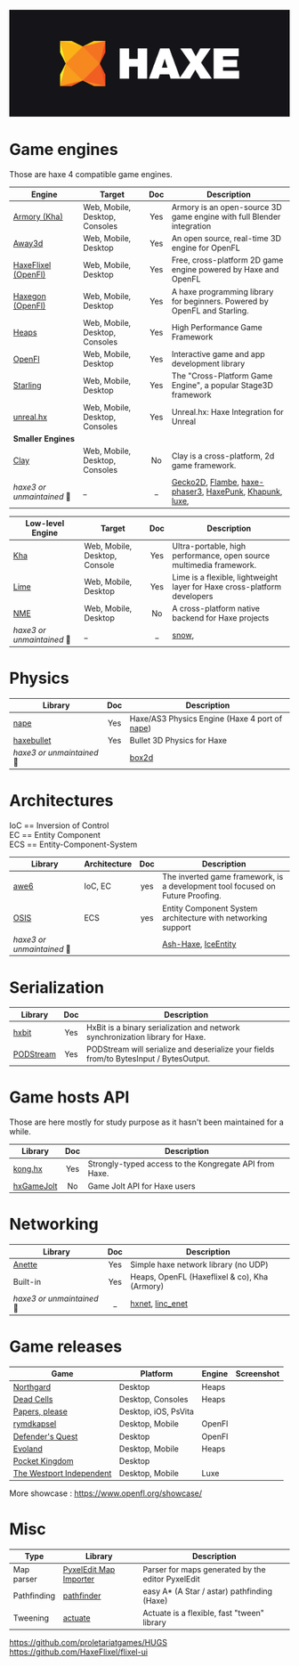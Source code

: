 ![Haxe Logo](haxe-logo.png)

# Game engines

Those are haxe 4 compatible game engines.

Engine | Target | Doc | Description
-------| -------|:---:| -----------
[Armory (Kha)](https://github.com/armory3d/armory) | Web, Mobile, Desktop, Consoles | Yes | Armory is an open-source 3D game engine with full Blender integration
[Away3d](https://github.com/openfl/away3d) | Web, Mobile, Desktop | Yes | An open source, real-time 3D engine for OpenFL
[HaxeFlixel (OpenFl)](https://github.com/HaxeFlixel/flixel) | Web, Mobile, Desktop | Yes | Free, cross-platform 2D game engine powered by Haxe and OpenFL
[Haxegon (OpenFl)](https://github.com/HaxeFlixel/flixel) | Web, Mobile, Desktop | Yes | A haxe programming library for beginners. Powered by OpenFL and Starling.
[Heaps](https://github.com/HeapsIO/heaps) | Web, Mobile, Desktop, Consoles | Yes | High Performance Game Framework
[OpenFl](https://github.com/openfl/openfl) | Web, Mobile, Desktop | Yes | Interactive game and app development library
[Starling](https://github.com/openfl/starling) | Web, Mobile, Desktop | Yes | The "Cross-Platform Game Engine", a popular Stage3D framework
[unreal.hx](https://github.com/proletariatgames/unreal.hx) | Web, Mobile, Desktop, Consoles | Yes | Unreal.hx: Haxe Integration for Unreal
**Smaller Engines** | | |
[Clay](https://github.com/clay2d/clay) | Web, Mobile, Desktop, Consoles | No | Clay is a cross-platform, 2d game framework.
*haxe3 or unmaintained* &#x1F648; | _ | _ | [Gecko2D](https://github.com/Nazariglez/Gecko2D), [Flambe](https://github.com/aduros/flambe), [haxe-phaser3](https://github.com/sebbernery/haxe-phaser3), [HaxePunk](https://github.com/HaxePunk/HaxePunk), [Khapunk](https://bitbucket.org/stalei/khapunk), [luxe](https://github.com/underscorediscovery/luxe),


Low-level Engine | Target | Doc | Description
---------------- | -------|:---:| -----------
[Kha](https://github.com/Kode/Kha) | Web, Mobile, Desktop, Console | Yes | Ultra-portable, high performance, open source multimedia framework.
[Lime](https://github.com/openfl/lime) | Web, Mobile, Desktop | Yes | Lime is a flexible, lightweight layer for Haxe cross-platform developers
[NME](https://github.com/haxenme/nme) | Web, Mobile, Desktop | No | A cross-platform native backend for Haxe projects
*haxe3 or unmaintained* &#x1F648; | _ | _ | [snow](https://github.com/snowkit/snow),



# Physics
Library | Doc | Description
------- |:---:| -----------
[nape](https://github.com/XenizoGames/nape_haxe_4) | Yes | Haxe/AS3 Physics Engine (Haxe 4 port of [nape](https://github.com/deltaluca/nape))
[haxebullet](https://github.com/armory3d/haxebullet) | Yes | Bullet 3D Physics for Haxe
*haxe3 or unmaintained* &#x1F648; | |[box2d](https://github.com/openfl/box2d/)


# Architectures
IoC == Inversion of Control  
EC == Entity Component  
ECS == Entity-Component-System

Library | Architecture | Doc | Description
--------| -------------|:---:| -----------
[awe6](https://github.com/hypersurge/awe6) | IoC, EC | yes | The inverted game framework, is a development tool focused on Future Proofing.
[OSIS](https://github.com/Dvergar/OSIS) | ECS | yes | Entity Component System architecture with networking support
*haxe3 or unmaintained* &#x1F648;| | | [Ash-Haxe](https://github.com/nadako/Ash-HaXe), [IceEntity](https://github.com/NicoM1/IceEntity)


# Serialization
Library | Doc | Description
------- |:---:| -----------
[hxbit](https://github.com/ncannasse/hxbit) | Yes | HxBit is a binary serialization and network synchronization library for Haxe.  
[PODStream](https://github.com/Dvergar/PODStream) | Yes | PODStream will serialize and deserialize your fields from/to BytesInput / BytesOutput.


# Game hosts API
Those are here mostly for study purpose as it hasn't been maintained for a while.

Library | Doc | Description
------- |:---:| -----------
[kong.hx](https://github.com/djcsdy/kong.hx) | Yes | Strongly-typed access to the Kongregate API from Haxe.
[hxGameJolt](https://github.com/Zielak/hxGameJolt) | No | Game Jolt API for Haxe users


# Networking
Library | Doc | Description
------- |:---:| -----------
[Anette](https://github.com/Dvergar/Anette) | Yes | Simple haxe network library (no UDP)
Built-in | Yes | Heaps, OpenFL (Haxeflixel & co), Kha (Armory)
*haxe3 or unmaintained* &#x1F648; | _ |[hxnet](https://github.com/MattTuttle/hxnet), [linc_enet](https://github.com/snowkit/linc_enet)


# Game releases
Game | Platform | Engine | Screenshot
-----|----------|--------|-----------
[Northgard](http://northgard.net/) | Desktop | Heaps | |
[Dead Cells](https://dead-cells.com/) | Desktop, Consoles | Heaps | |
[Papers, please](http://papersplea.se/) | Desktop, iOS, PsVita| | |
[rymdkapsel](https://rymdkapsel.com/) | Desktop, Mobile | OpenFl | |
[Defender's Quest](http://www.defendersquest.com/) | Desktop | OpenFl | |
[Evoland](http://evoland.shirogames.com/) | Desktop, Mobile | Heaps | |
[Pocket Kingdom](https://store.steampowered.com/app/462620/Pocket_Kingdom/) | Desktop | | |
[The Westport Independent](http://www.doublezeroonezero.com/westport.html) | Desktop, Mobile | Luxe | |

More showcase : https://www.openfl.org/showcase/

# Misc

Type | Library | Description
-----|---------|------------
Map parser | [PyxelEdit Map Importer](https://github.com/Dvergar/PyxelEdit-Map-Importer) | Parser for maps generated by the editor PyxelEdit
Pathfinding | [pathfinder](https://github.com/hypersurge/pathfinder) | easy A* (A Star / astar) pathfinding (Haxe)
Tweening | [actuate](https://github.com/jgranick/actuate) | Actuate is a flexible, fast "tween" library

https://github.com/proletariatgames/HUGS  
https://github.com/HaxeFlixel/flixel-ui  